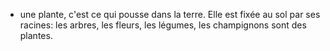 - une plante, c'est ce qui pousse dans la terre. Elle est fixée au sol par ses racines: les arbres, les fleurs, les légumes, les champignons sont des plantes.